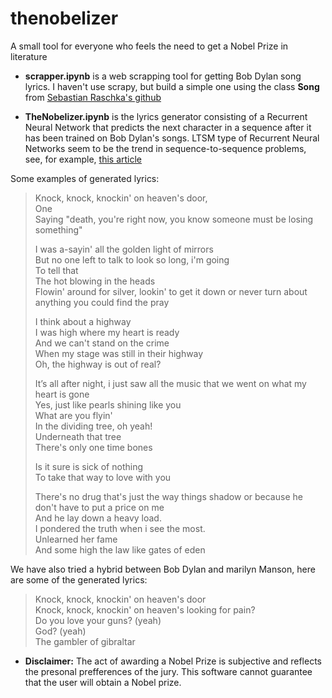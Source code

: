 # thenobelizer

A small tool for everyone who feels the need to get a Nobel Prize in literature

* __scrapper.ipynb__ is a web scrapping  tool for getting Bob Dylan song lyrics. I haven't use scrapy, but build a simple one using the class __Song__ from [Sebastian Raschka's github](https://github.com/rasbt/datacollect/tree/master/collect_lyrics)

* __TheNobelizer.ipynb__ is the lyrics generator consisting of a Recurrent Neural Network that predicts the next character in a sequence after it has been trained on Bob Dylan's songs. LTSM type of Recurrent Neural Networks seem to be the trend in sequence-to-sequence problems, see, for example, [this article](https://arxiv.org/abs/1409.3215)

Some examples of generated lyrics:

> Knock, knock, knockin' on heaven's door,  
> One  
> Saying "death, you're right now, you know someone must be losing something"  
>
> I was a-sayin' all the golden light of mirrors  
> But no one left to talk to look so long, i'm going  
> To tell that  
> The hot blowing in the heads  
> Flowin' around for silver, lookin' to get it down or never turn about anything you could find the pray  
>
> I think about a highway  
> I was high where my heart is ready  
> And we can't stand on the crime  
> When my stage was still in their highway  
> Oh, the highway is out of real?  
>
> It’s all after night, i just saw all the music that we went on what my heart is gone  
> Yes, just like pearls shining like you  
> What are you flyin'  
> In the dividing tree, oh yeah!  
> Underneath that tree  
> There's only one time bones  
>
> Is it sure is sick of nothing  
> To take that way to love with you  
>
> There's no drug that's just the way things shadow or because he don't have to put a price on me  
> And he lay down a heavy load.  
> I pondered the truth when i see the most.  
> Unlearned her fame  
> And some high the law like gates of eden  
>



We have also tried a hybrid between Bob Dylan and marilyn Manson, here are some of the generated lyrics:

> Knock, knock, knockin' on heaven's door  
> Knock, knock, knockin' on heaven's looking for pain?  
> Do you love your guns? (yeah)  
> God? (yeah)  
> The gambler of gibraltar  

* __Disclaimer:__ The act of awarding a Nobel Prize is subjective and reflects the presonal prefferences of the jury. This software cannot guarantee that the user will obtain a Nobel prize.
